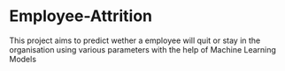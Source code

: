 # Employee-Attrition
This project aims to predict wether a employee will quit or stay in the organisation using various parameters with the help of Machine Learning Models
